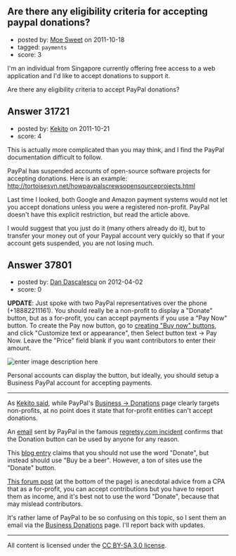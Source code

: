 ## Are there any eligibility criteria for accepting paypal donations?

- posted by: [Moe Sweet](https://stackexchange.com/users/-1/9486-moe-sweet) on 2011-10-18
- tagged: `payments`
- score: 3

I'm an individual from Singapore currently offering free access to a web application and I'd like to accept donations to support it. 

Are there any eligibility criteria to accept PayPal donations?


## Answer 31721

- posted by: [Kekito](https://stackexchange.com/users/-1/5898-kekito) on 2011-10-21
- score: 4

This is actually more complicated than you may think, and I find the PayPal documentation difficult to follow.

PayPal has suspended accounts of open-source software projects for accepting donations.  Here is an example: http://tortoisesvn.net/howpaypalscrewsopensourceprojects.html

Last time I looked, both Google and Amazon payment systems would not let you accept donations unless you were a registered non-profit.  PayPal doesn't have this explicit restriction, but read the article above.

I would suggest that you just do it (many others already do it), but to transfer your money out of your Paypal account very quickly so that if your account gets suspended, you are not losing much.


## Answer 37801

- posted by: [Dan Dascalescu](https://stackexchange.com/users/-1/14591-dan-dascalescu) on 2012-04-02
- score: 0

<p><strong>UPDATE</strong>: Just spoke with two PayPal representatives over the phone (+18882211161). You should really be a non-profit to display a "Donate" button, but as a for-profit, you can accept payments if you use a "Pay Now" button. To create the Pay now button, go to <a href="https://www.paypal.com/us/cgi-bin/webscr?cmd=_web-tools" rel="nofollow">creating "Buy now" buttons</a>, and click "Customize text or appearance", then Select button text -> Pay Now. Leave the "Price" field blank if you want contributors to enter their amount.</p>

<p><img src="http://i.stack.imgur.com/tpi59.png" alt="enter image description here"></p>

<p>Personal accounts can display the button, but ideally, you should setup a Business PayPal account for accepting payments.</p>

<hr>

<p>As <a href="http://answers.onstartups.com/a/31721/14591">Kekito said</a>, while PayPal's <a href="https://cms.paypal.com/us/cgi-bin/marketingweb?cmd=_render-content&amp;content_ID=merchant/donations" rel="nofollow">Business -> Donations</a> page clearly targets non-profits, at no point does it state that for-profit entities can't accept donations.</p>

<p>An <a href="http://static.regretsy.com/wp-content/uploads/2011/12/466860922.jpg" rel="nofollow">email</a> sent by PayPal in the famous <a href="http://www.regretsy.com/2011/12/05/cats-1-kids-0/" rel="nofollow">regretsy.com incident</a> confirms that the Donation button can be used by anyone for any reason.</p>

<p>This <a href="http://netprofitstoday.com/blog/thinking-about-using-that-paypal-donate-button-to-your-blog/" rel="nofollow">blog entry</a> claims that you should not use the word "Donate", but instead should use "Buy be a beer". However, a ton of sites use the "Donate" button.</p>

<p><a href="http://smallbusinessonlinecommunity.bankofamerica.com/thread/4276#21200" rel="nofollow">This forum post</a> (at the bottom of the page) is anecdotal advice from a CPA that as a for-profit, you can accept contributions but you have to report them as income, and it's best not to use the word "Donate", because that may mislead contributors.</p>

<p>It's rather lame of PayPal to be so confusing on this topic, so I sent them an email via the <a href="https://cms.paypal.com/us/cgi-bin/?cmd=_render-content&amp;content_ID=merchant/wf_question" rel="nofollow">Business Donations</a> page. I'll report back with updates.</p>




---

All content is licensed under the [CC BY-SA 3.0 license](https://creativecommons.org/licenses/by-sa/3.0/).
